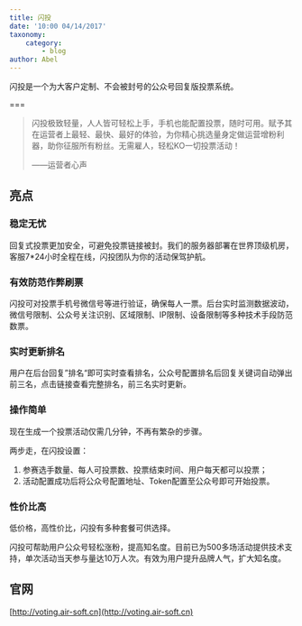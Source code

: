 ```yaml
---
title: 闪投
date: '10:00 04/14/2017'
taxonomy:
    category:
        - blog
author: Abel
---
```


闪投是一个为大客户定制、不会被封号的公众号回复版投票系统。

===

> 闪投极致轻量，人人皆可轻松上手，手机也能配置投票，随时可用。赋予其在运营者上最轻、最快、最好的体验，为你精心挑选量身定做运营增粉利器，助你征服所有粉丝。无需雇人，轻松KO一切投票活动！
>
> ——运营者心声

## 亮点

### 稳定无忧

回复式投票更加安全，可避免投票链接被封。我们的服务器部署在世界顶级机房，客服7*24小时全程在线，闪投团队为你的活动保驾护航。

### 有效防范作弊刷票

闪投可对投票手机号微信号等进行验证，确保每人一票。后台实时监测数据波动，微信号限制、公众号关注识别、区域限制、IP限制、设备限制等多种技术手段防范数票。

### 实时更新排名

用户在后台回复”排名“即可实时查看排名，公众号配置排名后回复关键词自动弹出前三名，点击链接查看完整排名，前三名实时更新。

### 操作简单

现在生成一个投票活动仅需几分钟，不再有繁杂的步骤。

两步走，在闪投设置：

1. 参赛选手数量、每人可投票数、投票结束时间、用户每天都可以投票；
2. 活动配置成功后将公众号配置地址、Token配置至公众号即可开始投票。

### 性价比高

低价格，高性价比，闪投有多种套餐可供选择。

闪投可帮助用户公众号轻松涨粉，提高知名度。目前已为500多场活动提供技术支持，单次活动当天参与量达10万人次。有效为用户提升品牌人气，扩大知名度。

## 官网

[http://voting.air-soft.cn](http://voting.air-soft.cn)

